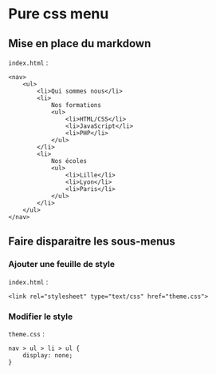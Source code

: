 # Pure css menu

## Mise en place du markdown
`index.html` :

```
<nav>
	<ul>
		<li>Qui sommes nous</li>
		<li>
			Nos formations
			<ul>
				<li>HTML/CSS</li>
				<li>JavaScript</li>
				<li>PHP</li>
			</ul>	
		</li>
		<li>
			Nos écoles
			<ul>
				<li>Lille</li>
				<li>Lyon</li>
				<li>Paris</li>
			</ul>
		</li>
	</ul>
</nav>
```

## Faire disparaitre les sous-menus

### Ajouter une feuille de style

`index.html` :

```
<link rel="stylesheet" type="text/css" href="theme.css">
```

### Modifier le style

`theme.css` :

```
nav > ul > li > ul {
    display: none;
}
```